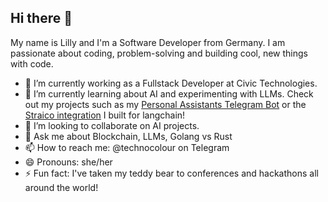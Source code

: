 ## Hi there 👋

My name is Lilly and I'm a Software Developer from Germany. I am passionate about coding, problem-solving and building cool, new things with code. 

- 🔭 I’m currently working as a Fullstack Developer at Civic Technologies. 
- 🌱 I’m currently learning about AI and experimenting with LLMs. Check out my projects such as my [Personal Assistants Telegram Bot](https://github.com/happyhackerbird/telegram-ai-bot) or the [Straico integration](https://github.com/langchain-ai/langchain/pull/23940) I built for langchain!     
- 👯 I’m looking to collaborate on AI projects. 
- 💬 Ask me about Blockchain, LLMs, Golang vs Rust
- 📫 How to reach me: @technocolour on Telegram
- 😄 Pronouns: she/her
- ⚡ Fun fact: I've taken my teddy bear to conferences and hackathons all around the world!

